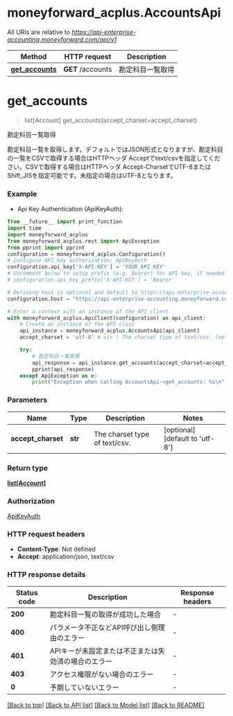 # moneyforward_acplus.AccountsApi

All URIs are relative to *https://api-enterprise-accounting.moneyforward.com/api/v1*

Method | HTTP request | Description
------------- | ------------- | -------------
[**get_accounts**](AccountsApi.md#get_accounts) | **GET** /accounts | 勘定科目一覧取得


# **get_accounts**
> list[Account] get_accounts(accept_charset=accept_charset)

勘定科目一覧取得

勘定科目一覧を取得します。デフォルトではJSON形式となりますが、勘定科目の一覧をCSVで取得する場合はHTTPヘッダ Acceptでtext/csvを指定してください。CSVで取得する場合はHTTPヘッダ Accept-CharsetでUTF-8またはShift_JISを指定可能です。未指定の場合はUTF-8となります。

### Example

* Api Key Authentication (ApiKeyAuth):
```python
from __future__ import print_function
import time
import moneyforward_acplus
from moneyforward_acplus.rest import ApiException
from pprint import pprint
configuration = moneyforward_acplus.Configuration()
# Configure API key authorization: ApiKeyAuth
configuration.api_key['X-API-KEY'] = 'YOUR_API_KEY'
# Uncomment below to setup prefix (e.g. Bearer) for API key, if needed
# configuration.api_key_prefix['X-API-KEY'] = 'Bearer'

# Defining host is optional and default to https://api-enterprise-accounting.moneyforward.com/api/v1
configuration.host = "https://api-enterprise-accounting.moneyforward.com/api/v1"

# Enter a context with an instance of the API client
with moneyforward_acplus.ApiClient(configuration) as api_client:
    # Create an instance of the API class
    api_instance = moneyforward_acplus.AccountsApi(api_client)
    accept_charset = 'utf-8' # str | The charset type of text/csv. (optional) (default to 'utf-8')

    try:
        # 勘定科目一覧取得
        api_response = api_instance.get_accounts(accept_charset=accept_charset)
        pprint(api_response)
    except ApiException as e:
        print("Exception when calling AccountsApi->get_accounts: %s\n" % e)
```

### Parameters

Name | Type | Description  | Notes
------------- | ------------- | ------------- | -------------
 **accept_charset** | **str**| The charset type of text/csv. | [optional] [default to &#39;utf-8&#39;]

### Return type

[**list[Account]**](Account.md)

### Authorization

[ApiKeyAuth](../README.md#ApiKeyAuth)

### HTTP request headers

 - **Content-Type**: Not defined
 - **Accept**: application/json, text/csv

### HTTP response details
| Status code | Description | Response headers |
|-------------|-------------|------------------|
**200** | 勘定科目一覧の取得が成功した場合 |  -  |
**400** | パラメータ不正などAPI呼び出し側理由のエラー |  -  |
**401** | APIキーが未設定または不正または失効済の場合のエラー |  -  |
**403** | アクセス権限がない場合のエラー |  -  |
**0** | 予期していないエラー |  -  |

[[Back to top]](#) [[Back to API list]](../README.md#documentation-for-api-endpoints) [[Back to Model list]](../README.md#documentation-for-models) [[Back to README]](../README.md)

